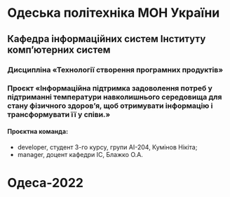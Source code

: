 # Одеська політехніка МОН України
## Кафедра інформаційних систем Інституту комп’ютерних систем 
### Дисципліна «Технології створення програмних продуктів» 
### Проєкт «Інформаційна підтримка задоволення потреб у підтриманні температури навколишнього середовища для стану фізичного здоров’я, щоб отримувати інформацію і трансформувати її у співи.» 
#### Проєктна команда:
<ul>
    <li>developer, студент 3-го курсу, групи АІ-204, Кумінов Нікіта;</li>
    <li>manager, доцент кафедри ІС, Блажко О.А.</li>
</ul>

# Одеса-2022
